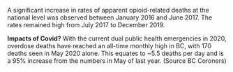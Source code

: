 <!-- Section Level Feedback -->
<markdown-container>
  <markdown-column size="1">

A significant increase in rates of apparent opioid-related deaths at the national level was observed between January 2016 and June 2017. The rates remained high from July 2017 to December 2019. 

**Impacts of Covid?** With the current dual public health emergencies in 2020, overdose deaths have reached an all-time monthly high in BC, with 170 deaths seen in May 2020 alone. This equates to ~5.5 deaths per day and is a 95% increase from the numbers in May of last year. (Source BC Coroners) 


  </markdown-column>
  
  <markdown-column size="2">
    <hotspot-image src="images/learn/map1.png" :hotspots="[
      {
        x: `7%`,
        y: `66%`,
        text: `BC is the most impacted province in Canada with 5,085 deaths between Jan 2016 and December 2019 (of the 15,393 deaths seen Canada wide).`
      },
      {
        x: `19%`,
        y: `62%`,
        text: `Western Canada continue to be the most impacted region in the country, but rates have increased in other regions, including Ontario.  A significant increase in rates of apparent opioid-related deaths at the national level was observed between January 2016 and June 2017. The rates remained high from July 2017 to December 2019`
      },
    ]" />
  </markdown-column>
</markdown-container>